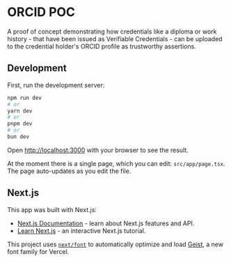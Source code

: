 # ORCID POC

A proof of concept demonstrating how credentials like a diploma or work history - that have been issued as Verifiable Credentials - can be uploaded to the credential holder's ORCID profile as trustworthy assertions.

## Development

First, run the development server:

```bash
npm run dev
# or
yarn dev
# or
pnpm dev
# or
bun dev
```

Open [http://localhost:3000](http://localhost:3000) with your browser to see the result.

At the moment there is a single page, which you can edit: `src/app/page.tsx`. The page auto-updates as you edit the file.


## Next.js

This app was built with Next.js:

- [Next.js Documentation](https://nextjs.org/docs) - learn about Next.js features and API.
- [Learn Next.js](https://nextjs.org/learn) - an interactive Next.js tutorial.

This project uses [`next/font`](https://nextjs.org/docs/app/building-your-application/optimizing/fonts) to automatically optimize and load [Geist](https://vercel.com/font), a new font family for Vercel.
